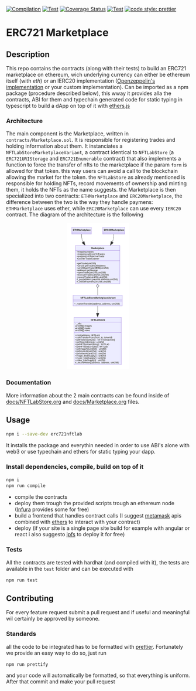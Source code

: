 [![Compilation](https://github.com/NFT-Lab/ERC721-marketplace/actions/workflows/solidity-compile.yaml/badge.svg)](https://github.com/NFT-Lab/ERC721-marketplace/actions/workflows/solidity-compile.yaml)
[![Test](https://github.com/NFT-Lab/ERC721-marketplace/actions/workflows/tests.yaml/badge.svg)](https://github.com/NFT-Lab/ERC721-marketplace/actions/workflows/tests.yaml)
[![Coverage Status](https://coveralls.io/repos/github/NFT-Lab/ERC721-marketplace/badge.svg)](https://coveralls.io/github/NFT-Lab/ERC721-marketplace)
[![Test](https://github.com/NFT-Lab/ERC721-marketplace/actions/workflows/code-formatting.yaml/badge.svg)](https://github.com/NFT-Lab/ERC721-marketplace/actions/workflows/code-formatting.yaml)
[![code style: prettier](https://img.shields.io/badge/code_style-prettier-ff69b4.svg)](https://github.com/prettier/prettier)

# ERC721 Marketplace

## Description

This repo contains the contracts (along with their tests) to build an ERC721 marketplace on ethereum, wich underlying currency can either be ethereum itself (with _eth_) or an IERC20 implementation ([Openzeppelin's implementation](https://github.com/OpenZeppelin/openzeppelin-contracts/tree/master/contracts/token/ERC20) or your custom implementation). Can be imported as a npm package (procedure described below), this wway it provides alla the contracts, ABI for them and typechain generated code for static typing in typescript to build a dApp on top of it with [ethers.js](https://github.com/ethers-io/ethers.js/)

### Architecture

The main component is the Marketplace, written in `contracts/Marketplace.sol`. It is responsible for registering trades and holding information about them. It instanciates a `NFTLabStoreMarketplaceVariant`, a contract identical to `NFTLabStore` (a `ERC721URIStorage` and `ERC721Enumerable` contract) that also implements a function to force the transfer of nfts to the marketplace if the param `form` is allowed for that token. this way users can avoid a call to the blockchain allowing the market for the token. the `NFTLabStore` as already mentioned is responsible for holding NFTs, record movements of ownership and minting them, it holds the NFTs as the name suggests. the Marketplace is then specialized into two contracts: `ETHMarketplace` and `ERC20Marketplace`, the difference between the two is the way they handle paymens: `ETHMarketplace` uses ether, while `ERC20Marketplace` can use every `IERC20` contract. The diagram of the architecture is the following

<center>
    <a href="docs/diagram.svg">
        <img src="docs/diagram.svg" height="400px">
    </a>
</center>

### Documentation

More information about the 2 main contracts can be found inside of [docs/NFTLabStore.org](docs/NFTLabStore.org) and [docs/Marketplace.org](docs/Marketplace.org) files.

## Usage

```bash
npm i --save-dev erc721nftlab
```

It installs the package and everythin needed in order to use ABI's alone with web3 or use typechain and ethers for static typing your dapp.

### Install dependencies, compile, build on top of it

```bash
npm i
npm run compile
```

- compile the contracts
- deploy them trough the provided scripts trough an ethereum node ([Infura](infura.io) provides some for free)
- build a frontend that handles contract calls (I suggest [metamask](metamask.io) apis combined with [ethers](https://github.com/ethers-io/ethers.js/) to interact with your contract)
- deploy (if your site is a single page site build for example with angular or react i also suggesto [ipfs](ipfs.io) to deploy it for free)

### Tests

All the contracts are tested with hardhat (and compiled with it), the tests are available in the `test` folder and can be executed with

```bash
npm run test
```

## Contributing

For every feature request submit a pull request and if useful and meaningful wil certainly be approved by someone.

### Standards

all the code to be integrated has to be formatted with [prettier](prettier.io). Fortunately we provide an easy way to do so, just run

```bash
npm run prettify
```

and your code will automatically be formatted, so that everything is uniform. After that commit and make your pull request
